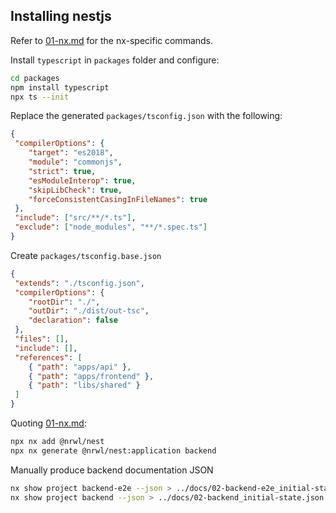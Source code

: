 ## Installing nestjs

Refer to [01-nx.md](01-nx.md) for the nx-specific commands.

Install `typescript` in `packages` folder and configure:

```bash
cd packages
npm install typescript
npx ts --init
```
Replace the generated `packages/tsconfig.json` with the following:

```json
{
 "compilerOptions": {
    "target": "es2018",
    "module": "commonjs",
    "strict": true,
    "esModuleInterop": true,
    "skipLibCheck": true,
    "forceConsistentCasingInFileNames": true
 },
 "include": ["src/**/*.ts"],
 "exclude": ["node_modules", "**/*.spec.ts"]
}
```
Create `packages/tsconfig.base.json`

```json
{
 "extends": "./tsconfig.json",
 "compilerOptions": {
    "rootDir": "./",
    "outDir": "./dist/out-tsc",
    "declaration": false
 },
 "files": [],
 "include": [],
 "references": [
    { "path": "apps/api" },
    { "path": "apps/frontend" },
    { "path": "libs/shared" }
 ]
}
```
Quoting [01-nx.md](01-nx.md):
```bash
npx nx add @nrwl/nest
npx nx generate @nrwl/nest:application backend
```
Manually produce backend documentation JSON

```bash
nx show project backend-e2e --json > ../docs/02-backend-e2e_initial-state.json
nx show project backend --json > ../docs/02-backend_initial-state.json
```
